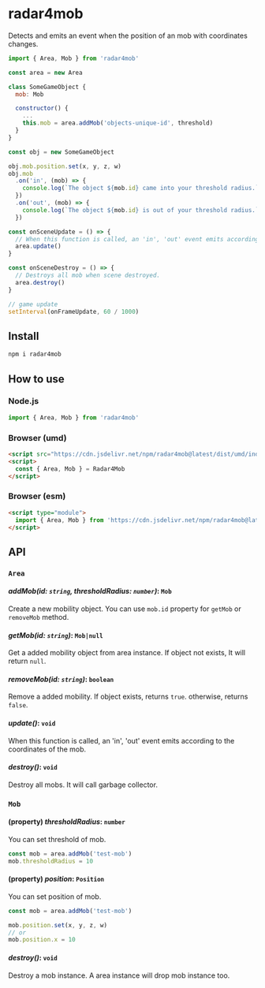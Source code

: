 # radar4mob

Detects and emits an event when the position of an mob with coordinates changes.

```javascript
import { Area, Mob } from 'radar4mob'

const area = new Area

class SomeGameObject {
  mob: Mob

  constructor() {
    ...
    this.mob = area.addMob('objects-unique-id', threshold)
  }
}

const obj = new SomeGameObject

obj.mob.position.set(x, y, z, w)
obj.mob
  .on('in', (mob) => {
    console.log(`The object ${mob.id} came into your threshold radius.`)
  })
  .on('out', (mob) => {
    console.log(`The object ${mob.id} is out of your threshold radius.`)
  })

const onSceneUpdate = () => {
  // When this function is called, an 'in', 'out' event emits according to the coordinates of the mob.
  area.update()
}

const onSceneDestroy = () => {
  // Destroys all mob when scene destroyed.
  area.destroy()
}

// game update
setInterval(onFrameUpdate, 60 / 1000)
```

## Install

```bash
npm i radar4mob
```

## How to use

### Node.js

```javascript
import { Area, Mob } from 'radar4mob'
```

### Browser (umd)

```html
<script src="https://cdn.jsdelivr.net/npm/radar4mob@latest/dist/umd/index.min.js"></script>
<script>
  const { Area, Mob } = Radar4Mob
</script>
```

### Browser (esm)

```html
<script type="module">
  import { Area, Mob } from 'https://cdn.jsdelivr.net/npm/radar4mob@latest/dist/esm/index.min.js'
</script>
```

## API

### `Area`

#### *addMob(id: `string`, thresholdRadius: `number`)*: `Mob`

Create a new mobility object. You can use `mob.id` property for `getMob` or `removeMob` method.

#### *getMob(id: `string`)*: `Mob|null`

Get a added mobility object from area instance. If object not exists, It will return `null`.

#### *removeMob(id: `string`)*: `boolean`

Remove a added mobility. If object exists, returns `true`. otherwise, returns `false`.

#### *update()*: `void`

When this function is called, an 'in', 'out' event emits according to the coordinates of the mob.

#### *destroy()*: `void`

Destroy all mobs. It will call garbage collector.

### `Mob`

#### (property) *thresholdRadius*: `number`

You can set threshold of mob.

```javascript
const mob = area.addMob('test-mob')
mob.thresholdRadius = 10
```

#### (property) *position*: `Position`

You can set position of mob.

```javascript
const mob = area.addMob('test-mob')

mob.position.set(x, y, z, w)
// or
mob.position.x = 10
```

#### *destroy()*: `void`

Destroy a mob instance. A area instance will drop mob instance too.
